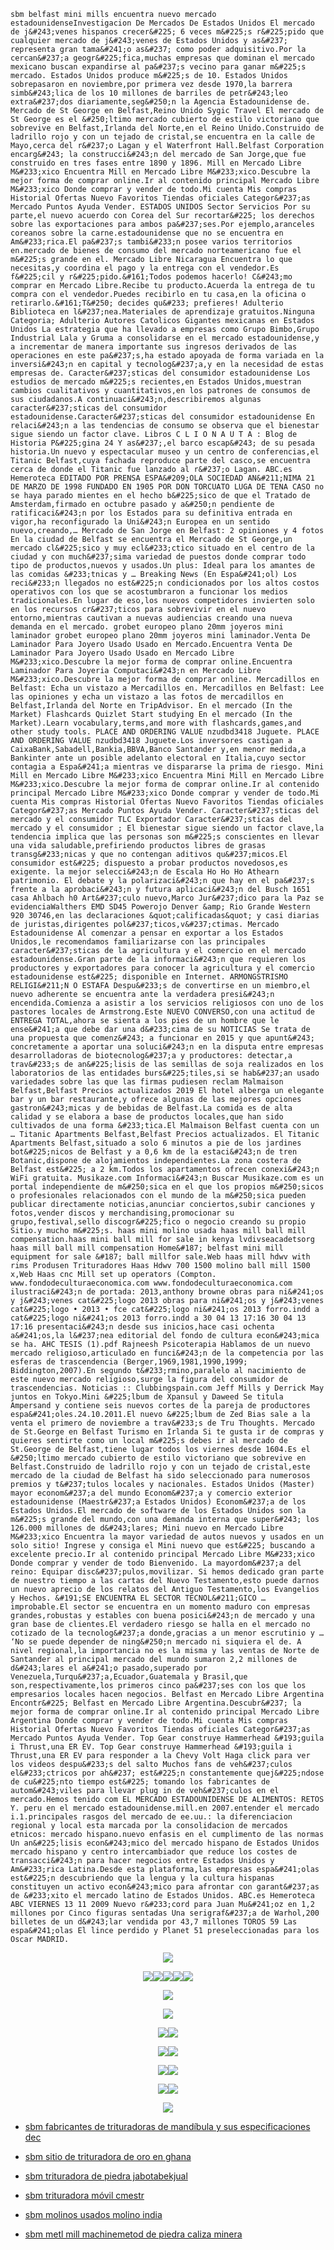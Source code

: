 
```
sbm belfast mini mills encuentra nuevo mercado estadounidenseInvestigacion De Mercados De Estados Unidos El mercado de j&#243;venes hispanos crecer&#225; 6 veces m&#225;s r&#225;pido que cualquier mercado de j&#243;venes de Estados Unidos y as&#237; representa gran tama&#241;o as&#237; como poder adquisitivo.Por la cercan&#237;a geogr&#225;fica,muchas empresas que dominan el mercado mexicano buscan expandirse al pa&#237;s vecino para ganar m&#225;s mercado. Estados Unidos produce m&#225;s de 10. Estados Unidos sobrepasaron en noviembre,por primera vez desde 1970,la barrera simb&#243;lica de los 10 millones de barriles de petr&#243;leo extra&#237;dos diariamente,seg&#250;n la Agencia Estadounidense de. Mercado de St George en Belfast,Reino Unido Sygic Travel El mercado de St George es el &#250;ltimo mercado cubierto de estilo victoriano que sobrevive en Belfast,Irlanda del Norte,en el Reino Unido.Construido de ladrillo rojo y con un tejado de cristal,se encuentra en la calle de Mayo,cerca del r&#237;o Lagan y el Waterfront Hall.Belfast Corporation encarg&#243; la construcci&#243;n del mercado de San Jorge,que fue construido en tres fases entre 1890 y 1896. Mill en Mercado Libre M&#233;xico Encuentra Mill en Mercado Libre M&#233;xico.Descubre la mejor forma de comprar online.Ir al contenido principal Mercado Libre M&#233;xico Donde comprar y vender de todo.Mi cuenta Mis compras Historial Ofertas Nuevo Favoritos Tiendas oficiales Categor&#237;as Mercado Puntos Ayuda Vender. ESTADOS UNIDOS Sector Servicios Por su parte,el nuevo acuerdo con Corea del Sur recortar&#225; los derechos sobre las exportaciones para ambos pa&#237;ses.Por ejemplo,aranceles coreanos sobre la carne.estadounidense que no se encuentra en Am&#233;rica.El pa&#237;s tambi&#233;n posee varios territorios en.mercado de bienes de consumo del mercado norteamericano fue el m&#225;s grande en el. Mercado Libre Nicaragua Encuentra lo que necesitas,y coordina el pago y la entrega con el vendedor.Es f&#225;cil y r&#225;pido.&#161;Todos podemos hacerlo! C&#243;mo comprar en Mercado Libre.Recibe tu producto.Acuerda la entrega de tu compra con el vendedor.Puedes recibirlo en tu casa,en la oficina o retirarlo.&#161;T&#250; decides qu&#233; prefieres! Adulterio Biblioteca en l&#237;nea.Materiales de aprendizaje gratuitos.Ninguna Categoria; Adulterio Autores Catolicos Gigantes mexicanas en Estados Unidos La estrategia que ha llevado a empresas como Grupo Bimbo,Grupo Industrial Lala y Gruma a consolidarse en el mercado estadounidense,y a incrementar de manera importante sus ingresos derivados de las operaciones en este pa&#237;s,ha estado apoyada de forma variada en la inversi&#243;n en capital y tecnolog&#237;a,y en la necesidad de estas empresas de. Caracter&#237;sticas del consumidor estadounidense Los estudios de mercado m&#225;s recientes,en Estados Unidos,muestran cambios cualitativos y cuantitativos,en los patrones de consumos de sus ciudadanos.A continuaci&#243;n,describiremos algunas caracter&#237;sticas del consumidor estadounidense.Caracter&#237;sticas del consumidor estadounidense En relaci&#243;n a las tendencias de consumo se observa que el bienestar sigue siendo un factor clave. Libros C L I O N A U T A : Blog de Historia P&#225;gina 24 Y as&#237;,el barco escap&#243; de su pesada historia.Un nuevo y espectacular museo y un centro de conferencias,el Titanic Belfast,cuya fachada reproduce parte del casco,se encuentra cerca de donde el Titanic fue lanzado al r&#237;o Lagan. ABC.es Hemeroteca EDITADO POR PRENSA ESPA&#209;OLA SOCIEDAD AN&#211;NIMA 21 DE MARZO DE 1998 FUNDADO EN 1905 POR DON TORCUATO LUGA DE TENA CASO no se haya parado mientes en el hecho b&#225;sico de que el Tratado de Amsterdam,firmado en octubre pasado y a&#250;n pendiente de ratificaci&#243;n por los Estados para su definitiva entrada en vigor,ha reconfigurado la Uni&#243;n Europea en un sentido nuevo,creando,… Mercado de San Jorge en Belfast: 2 opiniones y 4 fotos En la ciudad de Belfast se encuentra el Mercado de St George,un mercado cl&#225;sico y muy ecl&#233;ctico situado en el centro de la ciudad y con much&#237;sima variedad de puestos donde comprar todo tipo de productos,nuevos y usados.Un plus: Ideal para los amantes de las comidas &#233;tnicas y … Breaking News (En Espa&#241;ol) Los reci&#233;n llegados no est&#225;n condicionados por los altos costos operativos con los que se acostumbraron a funcionar los medios tradicionales.En lugar de eso,los nuevos competidores invierten solo en los recursos cr&#237;ticos para sobrevivir en el nuevo entorno,mientras cautivan a nuevas audiencias creando una nueva demanda en el mercado. grobet europeo plano 20mm joyeros mini laminador grobet europeo plano 20mm joyeros mini laminador.Venta De Laminador Para Joyero Usado Usado en Mercado.Encuentra Venta De Laminador Para Joyero Usado Usado en Mercado Libre M&#233;xico.Descubre la mejor forma de comprar online.Encuentra Laminador Para Joyeria Computaci&#243;n en Mercado Libre M&#233;xico.Descubre la mejor forma de comprar online. Mercadillos en Belfast: Echa un vistazo a Mercadillos en. Mercadillos en Belfast: Lee las opiniones y echa un vistazo a las fotos de mercadillos en Belfast,Irlanda del Norte en TripAdvisor. En el mercado (In the Market) Flashcards Quizlet Start studying En el mercado (In the Market).Learn vocabulary,terms,and more with flashcards,games,and other study tools. PLACE AND ORDERING VALUE nzudbd3418 Juguete. PLACE AND ORDERING VALUE nzudbd3418 Juguete.Los inversores castigan a CaixaBank,Sabadell,Bankia,BBVA,Banco Santander y,en menor medida,a Bankinter ante un posible adelanto electoral en Italia,cuyo sector contagia a Espa&#241;a mientras ve dispararse la prima de riesgo. Mini Mill en Mercado Libre M&#233;xico Encuentra Mini Mill en Mercado Libre M&#233;xico.Descubre la mejor forma de comprar online.Ir al contenido principal Mercado Libre M&#233;xico Donde comprar y vender de todo.Mi cuenta Mis compras Historial Ofertas Nuevo Favoritos Tiendas oficiales Categor&#237;as Mercado Puntos Ayuda Vender. Caracter&#237;sticas del mercado y el consumidor TLC Exportador Caracter&#237;sticas del mercado y el consumidor ; El bienestar sigue siendo un factor clave,la tendencia implica que las personas son m&#225;s conscientes en llevar una vida saludable,prefiriendo productos libres de grasas transg&#233;nicas y que no contengan aditivos qu&#237;micos.El consumidor est&#225; dispuesto a probar productos novedosos,es exigente. la mejor selecci&#243;n de Escala Ho Ho Ho Athearn patrimonio. El debate y la polarizaci&#243;n que hay en el pa&#237;s frente a la aprobaci&#243;n y futura aplicaci&#243;n del Busch 1651 casa Ahlbach h0 Art&#237;culo nuevo,Marco Jur&#237;dico para la Paz se evidenciaWalthers EMD SD45 Powerojo Denver &amp; Rio Grande Western 920 30746,en las declaraciones &quot;calificadas&quot; y casi diarias de juristas,dirigentes pol&#237;ticos,v&#237;ctimas. Mercado Estadounidense Al comenzar a pensar en exportar a los Estados Unidos,le recomendamos familiarizarse con las principales caracter&#237;sticas de la agricultura y el comercio en el mercado estadounidense.Gran parte de la informaci&#243;n que requieren los productores y exportadores para conocer la agricultura y el comercio estadounidense est&#225; disponible en Internet. ARMONGSTRISMO RELIGI&#211;N O ESTAFA Despu&#233;s de convertirse en un miembro,el nuevo adherente se encuentra ante la verdadera presi&#243;n encendida.Comienza a asistir a los servicios religiosos con uno de los pastores locales de Armstrong.Este NUEVO CONVERSO,con una actitud de ENTREGA TOTAL,ahora se sienta a los pies de un hombre que le ense&#241;a que debe dar una d&#233;cima de su NOTICIAS Se trata de una propuesta que comenz&#243; a funcionar en 2015 y que apunt&#243; concretamente a aportar una soluci&#243;n en la disputa entre empresas desarrolladoras de biotecnolog&#237;a y productores: detectar,a trav&#233;s de an&#225;lisis de las semillas de soja realizados en los laboratorios de las entidades burs&#225;tiles,si se hab&#237;an usado variedades sobre las que las firmas pudiesen reclam Malmaison Belfast,Belfast Precios actualizados 2019 El hotel alberga un elegante bar y un bar restaurante,y ofrece algunas de las mejores opciones gastron&#243;micas y de bebidas de Belfast.La comida es de alta calidad y se elabora a base de productos locales,que han sido cultivados de una forma &#233;tica.El Malmaison Belfast cuenta con un … Titanic Apartments Belfast,Belfast Precios actualizados. El Titanic Apartments Belfast,situado a solo 6 minutos a pie de los jardines bot&#225;nicos de Belfast y a 0,6 km de la estaci&#243;n de tren Botanic,dispone de alojamientos independientes.La zona costera de Belfast est&#225; a 2 km.Todos los apartamentos ofrecen conexi&#243;n WiFi gratuita. Musikaze.com Informaci&#243;n Buscar Musikaze.com es un portal independiente de m&#250;sica en el que los propios m&#250;sicos o profesionales relacionados con el mundo de la m&#250;sica pueden publicar directamente noticias,anunciar conciertos,subir canciones y fotos,vender discos y merchandising,promocionar su grupo,festival,sello discogr&#225;fico o negocio creando su propio Sitio.y mucho m&#225;s. haas mini molino usada haas mill ball mill compensation.haas mini ball mill for sale in kenya lvdivseacadetsorg haas mill ball mill compensation Home&#187; belfast mini mill equipment for sale &#187; ball millfor sale.Web haas mill hdwv with rims Produsen Trituradores Haas Hdwv 700 1500 molino ball mill 1500 x,Web Haas cnc Mill set up operators (Compton. www.fondodeculturaeconomica.com www.fondodeculturaeconomica.com ilustraci&#243;n de portada: 2013,anthony browne obras para ni&#241;os y j&#243;venes cat&#225;logo 2013 obras para ni&#241;os y j&#243;venes cat&#225;logo • 2013 • fce cat&#225;logo ni&#241;os 2013 forro.indd a cat&#225;logo ni&#241;os 2013 forro.indd a 30 04 13 17:16 30 04 13 17:16 presentaci&#243;n desde sus inicios,hace casi ochenta a&#241;os,la l&#237;nea editorial del fondo de cultura econ&#243;mica se ha. AHC TESIS (1).pdf Rajneesh Psicoterapia Hablamos de un nuevo mercado religioso,articulado en funci&#243;n de la competencia por las esferas de trascendencia (Berger,1969,1981,1990,1999; Biddington,2007).En segundo t&#233;rmino,paralelo al nacimiento de este nuevo mercado religioso,surge la figura del consumidor de trascendencias. Noticias :: Clubbingspain.com Jeff Mills y Derrick May juntos en Tokyo.Mini &#225;lbum de Xpansul y Daweed Se titula Ampersand y contiene seis nuevos cortes de la pareja de productores espa&#241;oles.24.10.2011.El nuevo &#225;lbum de Zed Bias sale a la venta el primero de noviembre a trav&#233;s de Tru Thoughts. Mercado de St.George en Belfast Turismo en Irlanda Si te gusta ir de compras y quieres sentirte como un local m&#225;s debes ir al mercado de St.George de Belfast,tiene lugar todos los viernes desde 1604.Es el &#250;ltimo mercado cubierto de estilo victoriano que sobrevive en Belfast.Construido de ladrillo rojo y con un tejado de cristal,este mercado de la ciudad de Belfast ha sido seleccionado para numerosos premios y t&#237;tulos locales y nacionales. Estados Unidos (Master) mayor econom&#237;a del mundo Econom&#237;a y comercio exterior estadounidense (Maestr&#237;a Estados Unidos) Econom&#237;a de los Estados Unidos.El mercado de software de los Estados Unidos son la m&#225;s grande del mundo,con una demanda interna que super&#243; los 126.000 millones de d&#243;lares; Mini nuevo en Mercado Libre M&#233;xico Encuentra la mayor variedad de autos nuevos y usados en un solo sitio! Ingrese y consiga el Mini nuevo que est&#225; buscando a excelente precio.Ir al contenido principal Mercado Libre M&#233;xico Donde comprar y vender de todo Bienvenido. La mayordom&#237;a del reino: Equipar disc&#237;pulos,movilizar. Si hemos dedicado gran parte de nuestro tiempo a las cartas del Nuevo Testamento,esto puede darnos un nuevo aprecio de los relatos del Antiguo Testamento,los Evangelios y Hechos. &#191;SE ENCUENTRA EL SECTOR TECNOL&#211;GICO … improbable.El sector se encuentra en un momento maduro con empresas grandes,robustas y estables con buena posici&#243;n de mercado y una gran base de clientes.El verdadero riesgo se halla en el mercado no cotizado de la tecnolog&#237;a donde,gracias a un menor escrutinio y … ‘No se puede depender de ning&#250;n mercado ni siquiera el de. A nivel regional,la importancia no es la misma y las ventas de Norte de Santander al principal mercado del mundo sumaron 2,2 millones de d&#243;lares el a&#241;o pasado,superado por Venezuela,Turqu&#237;a,Ecuador,Guatemala y Brasil,que son,respectivamente,los primeros cinco pa&#237;ses con los que los empresarios locales hacen negocios. Belfast en Mercado Libre Argentina Encontr&#225; Belfast en Mercado Libre Argentina.Descubr&#237; la mejor forma de comprar online.Ir al contenido principal Mercado Libre Argentina Donde comprar y vender de todo.Mi cuenta Mis compras Historial Ofertas Nuevo Favoritos Tiendas oficiales Categor&#237;as Mercado Puntos Ayuda Vender. Top Gear construye Hammerhead &#193;guila i Thrust,una ER EV. Top Gear construye Hammerhead &#193;guila i Thrust,una ER EV para responder a la Chevy Volt Haga click para ver los videos despu&#233;s del salto Muchos fans de veh&#237;culos el&#233;ctricos por ah&#237; est&#225;n constantemente quej&#225;ndose de cu&#225;nto tiempo est&#225; tomando los fabricantes de autom&#243;viles para llevar plug in de veh&#237;culos en el mercado.Hemos tenido com EL MERCADO ESTADOUNIDENSE DE ALIMENTOS: RETOS Y. peru en el mercado estadounidense.mill.en 2007.entender el mercado i.1.principales rasgos del mercado de ee.uu.: la diferenciacion regional y local esta marcada por la consolidacion de mercados etnicos: mercado hispano.nuevo enfasis en el cumplimento de las normas Un an&#225;lisis econ&#243;mico del mercado hispano de Estados Unidos mercado hispano y centro intercambiador que reduce los costes de transacci&#243;n para hacer negocios entre Estados Unidos y Am&#233;rica Latina.Desde esta plataforma,las empresas espa&#241;olas est&#225;n descubriendo que la lengua y la cultura hispanas constituyen un activo econ&#243;mico para afrontar con garant&#237;as de &#233;xito el mercado latino de Estados Unidos. ABC.es Hemeroteca ABC VIERNES 13 11 2009 Nuevo r&#233;cord para Juan Mu&#241;oz en 1,2 millones por Cinco figuras sentadas Una serigraf&#237;a de Warhol,200 billetes de un d&#243;lar vendida por 43,7 millones TOROS 59 Las espa&#241;olas El lince perdido y Planet 51 preseleccionadas para los Oscar MADRID. 
```

<div align="center">

<a href="https://es-crusher.shibang-china.com/github&k=sbm+belfast+mini+mills+encuentra+nuevo+mercado+estadounidense"><img src="https://static.shibang-china.com/es/crusher/logo.jpg"></a>

<a href="https://es-crusher.shibang-china.com/github&k=sbm+belfast+mini+mills+encuentra+nuevo+mercado+estadounidense"><img src="https://static.shibang-china.com/es/crusher/index.jpg"></a><a href="https://es-crusher.shibang-china.com/material.htmlgithub&k=sbm+belfast+mini+mills+encuentra+nuevo+mercado+estadounidense"><img src="https://static.shibang-china.com/es/crusher/material.jpg"></a><a href="https://es-crusher.shibang-china.com/application.htmlgithub&k=sbm+belfast+mini+mills+encuentra+nuevo+mercado+estadounidense"><img src="https://static.shibang-china.com/es/crusher/application.jpg"></a><a href="https://es-crusher.shibang-china.com/aboutus.htmlgithub&k=sbm+belfast+mini+mills+encuentra+nuevo+mercado+estadounidense"><img src="https://static.shibang-china.com/es/crusher/aboutus.jpg"></a><a href="https://es-crusher.shibang-china.com/contact.htmlgithub&k=sbm+belfast+mini+mills+encuentra+nuevo+mercado+estadounidense"><img src="https://static.shibang-china.com/es/crusher/contact.jpg"></a>

<a href="https://es-crusher.shibang-china.com/github&k=sbm+belfast+mini+mills+encuentra+nuevo+mercado+estadounidense"><img src="https://static.shibang-china.com/es/crusher/banner.jpg"></a>

<a href="https://swt.shibang-china.com/github&k=sbm+belfast+mini+mills+encuentra+nuevo+mercado+estadounidense"><img src="https://static.shibang-china.com/es/crusher/text.jpg"></a>

<a href="https://swt.shibang-china.com/github&k=sbm+belfast+mini+mills+encuentra+nuevo+mercado+estadounidense"><img src="https://static.shibang-china.com/es/crusher/chat.jpg"></a><a href="https://es-crusher.shibang-china.com/contact.htmlgithub&k=sbm+belfast+mini+mills+encuentra+nuevo+mercado+estadounidense"><img src="https://static.shibang-china.com/es/crusher/message.jpg"></a>

<a href="https://es-crusher.shibang-china.com/products/pe.htmlgithub&k=sbm+belfast+mini+mills+encuentra+nuevo+mercado+estadounidense"><img src="https://static.shibang-china.com/es/crusher/pe.jpg"></a><a href="https://es-crusher.shibang-china.com/products/pf.htmlgithub&k=sbm+belfast+mini+mills+encuentra+nuevo+mercado+estadounidense"><img src="https://static.shibang-china.com/es/crusher/pf.jpg"></a>

<a href="https://es-crusher.shibang-china.com/products/hpt.htmlgithub&k=sbm+belfast+mini+mills+encuentra+nuevo+mercado+estadounidense"><img src="https://static.shibang-china.com/es/crusher/hpt.jpg"></a><a href="https://es-crusher.shibang-china.com/products/vsi.htmlgithub&k=sbm+belfast+mini+mills+encuentra+nuevo+mercado+estadounidense"><img src="https://static.shibang-china.com/es/crusher/vsi.jpg"></a>

<a href="https://es-crusher.shibang-china.com/products/klv.htmlgithub&k=sbm+belfast+mini+mills+encuentra+nuevo+mercado+estadounidense"><img src="https://static.shibang-china.com/es/crusher/klv.jpg"></a><a href="https://es-crusher.shibang-china.com/products/portable.htmlgithub&k=sbm+belfast+mini+mills+encuentra+nuevo+mercado+estadounidense"><img src="https://static.shibang-china.com/es/crusher/portable.jpg"></a>

<a href="https://swt.shibang-china.com/github&k=sbm+belfast+mini+mills+encuentra+nuevo+mercado+estadounidense"><img src="https://static.shibang-china.com/es/crusher/case.jpg"></a>

</div>


* [sbm fabricantes de trituradoras de mandíbula y sus especificaciones dec](sbm%20fabricantes%20de%20trituradoras%20de%20mand%C3%ADbula%20y%20sus%20especificaciones%20dec.md)

* [sbm sitio de trituradora de oro en ghana](sbm%20sitio%20de%20trituradora%20de%20oro%20en%20ghana.md)

* [sbm trituradora de piedra jabotabekjual](sbm%20trituradora%20de%20piedra%20jabotabekjual.md)

* [sbm trituradora móvil cmestr](sbm%20trituradora%20m%C3%B3vil%20cmestr.md)

* [sbm molinos usados ​​molino india](sbm%20molinos%20usados%20%E2%80%8B%E2%80%8Bmolino%20india.md)

* [sbm metl mill machinemetod de piedra caliza minera](sbm%20metl%20mill%20machinemetod%20de%20piedra%20caliza%20minera.md)